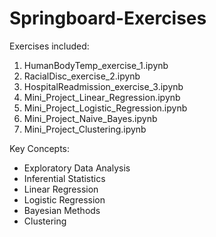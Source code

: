 # Springboard-Exercises
Exercises included:

1. HumanBodyTemp_exercise_1.ipynb
2. RacialDisc_exercise_2.ipynb
3. HospitalReadmission_exercise_3.ipynb
4. Mini_Project_Linear_Regression.ipynb
5. Mini_Project_Logistic_Regression.ipynb
6. Mini_Project_Naive_Bayes.ipynb
7. Mini_Project_Clustering.ipynb

Key Concepts:

- Exploratory Data Analysis
- Inferential Statistics
- Linear Regression
- Logistic Regression
- Bayesian Methods
- Clustering
